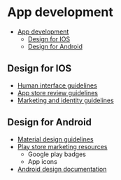 # App development

- [App development](#app-development)
  - [Design for IOS](#design-for-ios)
  - [Design for Android](#design-for-android)


## Design for IOS

- [Human interface guidelines](https://developer.apple.com/design/human-interface-guidelines/guidelines/overview/)
- [App store review guidelines](https://developer.apple.com/app-store/review/guidelines/)
- [Marketing and identity guidelines](https://developer.apple.com/app-store/marketing/guidelines/)

## Design for Android

- [Material design guidelines](https://m3.material.io/)
- [Play store marketing resources](https://developer.android.com/distribute/marketing-tools)
    - Google play badges
    - App icons
- [Android design documentation](https://developer.android.com/design)